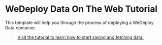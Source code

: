 # WeDeploy Data On The Web Tutorial 

This template will help you through the process of deploying a WeDeploy Data container.

> [Visit the tutorial to learn how to start saving and fetching data.](http://wedeploy.com/tutorials/data-web/)
